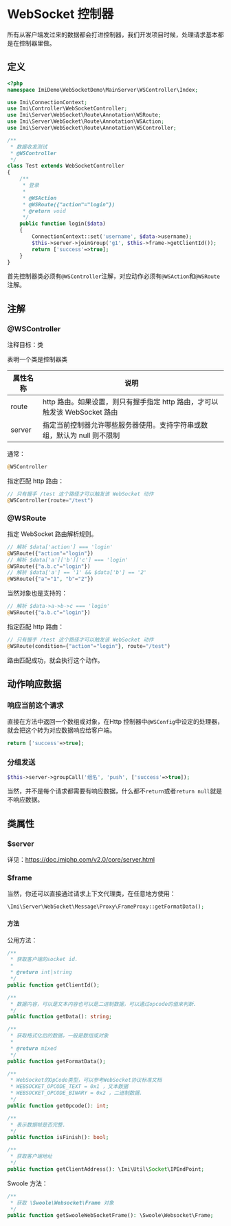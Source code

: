 # WebSocket 控制器

所有从客户端发过来的数据都会打进控制器，我们开发项目时候，处理请求基本都是在控制器里做。

## 定义

```php
<?php
namespace ImiDemo\WebSocketDemo\MainServer\WSController\Index;

use Imi\ConnectionContext;
use Imi\Controller\WebSocketController;
use Imi\Server\WebSocket\Route\Annotation\WSRoute;
use Imi\Server\WebSocket\Route\Annotation\WSAction;
use Imi\Server\WebSocket\Route\Annotation\WSController;

/**
 * 数据收发测试
 * @WSController
 */
class Test extends WebSocketController
{
	/**
	 * 登录
	 * 
	 * @WSAction
	 * @WSRoute({"action"="login"})
	 * @return void
	 */
	public function login($data)
	{
		ConnectionContext::set('username', $data->username);
		$this->server->joinGroup('g1', $this->frame->getClientId());
		return ['success'=>true];
	}
}
```

首先控制器类必须有`@WSController`注解，对应动作必须有`@WSAction`和`@WSRoute`注解。

## 注解

### @WSController

注释目标：类

表明一个类是控制器类

| 属性名称 | 说明 |
| ------------ | ------------ 
| route | http 路由。如果设置，则只有握手指定 http 路由，才可以触发该 WebSocket 路由 |
| server | 指定当前控制器允许哪些服务器使用。支持字符串或数组，默认为 null 则不限制 |

通常：

```php
@WSController
```

指定匹配 http 路由：

```php
// 只有握手 /test 这个路径才可以触发该 WebSocket 动作
@WSController(route="/test")
```

### @WSRoute

指定 WebSocket 路由解析规则。

```php
// 解析 $data['action'] === 'login'
@WSRoute({"action"="login"})
// 解析 $data['a']['b']['c'] === 'login'
@WSRoute({"a.b.c"="login"})
// 解析 $data['a'] == '1' && $data['b'] == '2'
@WSRoute({"a"="1", "b"="2"})
```

当然对象也是支持的：

```php
// 解析 $data->a->b->c === 'login'
@WSRoute({"a.b.c"="login"})
```

指定匹配 http 路由：

```php
// 只有握手 /test 这个路径才可以触发该 WebSocket 动作
@WSRoute(condition={"action"="login"}, route="/test")
```

路由匹配成功，就会执行这个动作。

## 动作响应数据

### 响应当前这个请求

直接在方法中返回一个数组或对象，在Http 控制器中`@WSConfig`中设定的处理器，就会把这个转为对应数据响应给客户端。

```php
return ['success'=>true];
```

### 分组发送

```php
$this->server->groupCall('组名', 'push', ['success'=>true]);
```

当然，并不是每个请求都需要有响应数据，什么都不`return`或者`return null`就是不响应数据。

## 类属性

### $server

详见：<https://doc.imiphp.com/v2.0/core/server.html>

### $frame

当然，你还可以直接通过请求上下文代理类，在任意地方使用：

```php
\Imi\Server\WebSocket\Message\Proxy\FrameProxy::getFormatData();
```

#### 方法

公用方法：

```php
/**
 * 获取客户端的socket id.
 *
 * @return int|string
 */
public function getClientId();

/**
 * 数据内容，可以是文本内容也可以是二进制数据，可以通过opcode的值来判断.
 */
public function getData(): string;

/**
 * 获取格式化后的数据，一般是数组或对象
 *
 * @return mixed
 */
public function getFormatData();

/**
 * WebSocket的OpCode类型，可以参考WebSocket协议标准文档
 * WEBSOCKET_OPCODE_TEXT = 0x1 ，文本数据
 * WEBSOCKET_OPCODE_BINARY = 0x2 ，二进制数据.
 */
public function getOpcode(): int;

/**
 * 表示数据帧是否完整.
 */
public function isFinish(): bool;

/**
 * 获取客户端地址
 */
public function getClientAddress(): \Imi\Util\Socket\IPEndPoint;
```

Swoole 方法：

```php
/**
 * 获取 \Swoole\Websocket\Frame 对象
 */
public function getSwooleWebSocketFrame(): \Swoole\Websocket\Frame;
```
